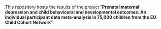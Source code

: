This repository hosts the results of the project "**Prenatal maternal depression and child behavioural and developmental outcomes: 
An individual participant data meta-analysis in 75,000 children from the EU Child Cohort Network**".
